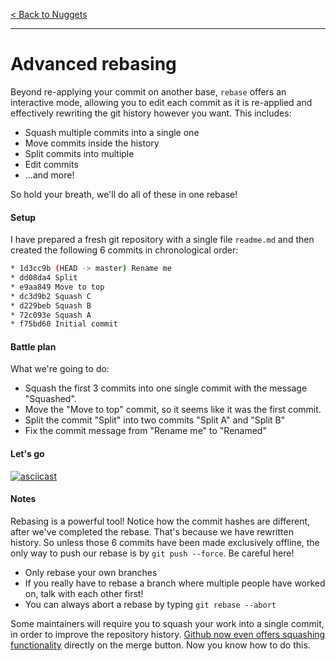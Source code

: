 [< Back to Nuggets](readme.md)

---

# Advanced rebasing

Beyond re-applying your commit on another base, `rebase` offers an interactive mode, allowing you to edit each commit as it is re-applied and effectively rewriting the git history however you want. This includes:

* Squash multiple commits into a single one
* Move commits inside the history
* Split commits into multiple
* Edit commits
* ...and more!

So hold your breath, we'll do all of these in one rebase!


#### Setup

I have prepared a fresh git repository with a single file `readme.md` and then created the following 6 commits in chronological order:

```sh
* 1d3cc9b (HEAD -> master) Rename me
* dd08da4 Split
* e9aa849 Move to top
* dc3d9b2 Squash C
* d229beb Squash B
* 72c093e Squash A
* f75bd60 Initial commit
```


#### Battle plan

What we're going to do:

* Squash the first 3 commits into one single commit with the message "Squashed".
* Move the "Move to top" commit, so it seems like it was the first commit.
* Split the commit "Split" into two commits "Split A" and "Split B"
* Fix the commit message from "Rename me" to "Renamed"


#### Let's go

[![asciicast](https://asciinema.org/a/e0frfdhgq25s3joztmk6pzmix.png)](https://asciinema.org/a/e0frfdhgq25s3joztmk6pzmix)

#### Notes

Rebasing is a powerful tool! Notice how the commit hashes are different, after we've completed the rebase. That's because we have rewritten history. So unless those 6 commits have been made exclusively offline, the only way to push our rebase is by `git push --force`. Be careful here!

* Only rebase your own branches
* If you really have to rebase a branch where multiple people have worked on, talk with each other first!
* You can always abort a rebase by typing `git rebase --abort`

Some maintainers will require you to squash your work into a single commit, in order to improve the repository history. [Github now even offers squashing functionality](https://github.com/blog/2141-squash-your-commits) directly on the merge button. Now you know how to do this.
